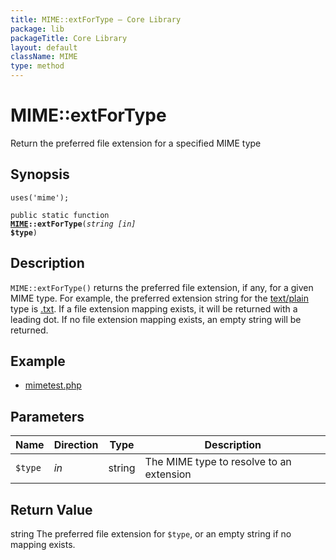 ```yaml
---
title: MIME::extForType — Core Library
package: lib
packageTitle: Core Library
layout: default
className: MIME
type: method
---
```


# MIME::extForType

Return the preferred file extension for a specified MIME type

## Synopsis

<code>uses('mime');</code>

<code>public static function <b><a href="MIME">MIME</a>::extForType</b>(<i>string</i> <i>[in]</i> <b>$type</b>)</code>

## Description

`MIME::extForType()` returns the preferred file extension, if any, for a
given MIME type. For example, the preferred extension string for the
<a href="text/plain">text/plain</a> type is <a href=".txt">.txt</a>.
If a file extension mapping exists, it will be returned with a leading
dot. If no file extension mapping exists, an empty string will be
returned.

## Example

* <a href="http://github.com/nexgenta/eregansu/blob/master/mimetest.php">mimetest.php</a>

## Parameters

<table>
  <thead>
    <tr>
      <th>Name</th>
      <th>Direction</th>
      <th>Type</th>
      <th>Description</th>
    </tr>
  </thead>
  <tbody>
    <tr>
      <td><code>$type</code>
      <td><i>in</i></td>
      <td>string</td>
      <td>
The MIME type to resolve to an extension
      </td>
    </tr>
  </tbody>
</table>

## Return Value

string The preferred file extension for <code class="keyword">$type</code>, or an empty string if no mapping exists.


